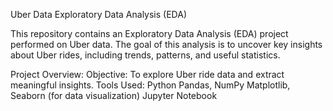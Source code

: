 Uber Data Exploratory Data Analysis (EDA)

This repository contains an Exploratory Data Analysis (EDA) project performed on Uber data. 
The goal of this analysis is to uncover key insights about Uber rides, including trends,
patterns, and useful statistics.

Project Overview:
Objective: To explore Uber ride data and extract meaningful insights.
Tools Used:
Python
Pandas, NumPy
Matplotlib, Seaborn (for data visualization)
Jupyter Notebook
